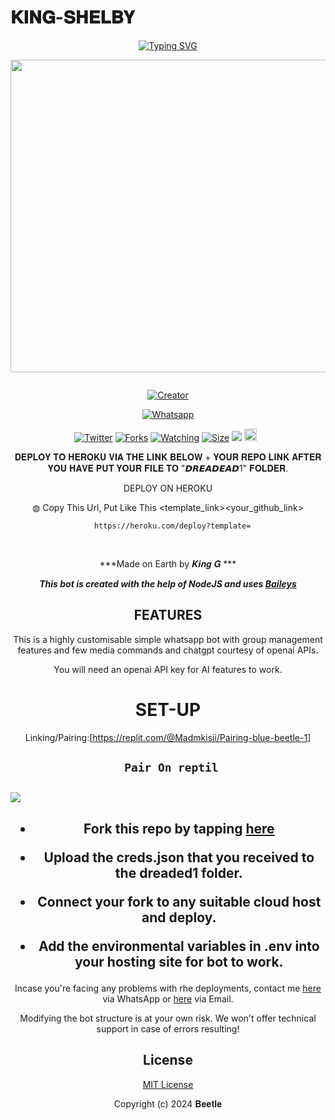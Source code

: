 # 𝐊𝐈𝐍𝐆-𝐒𝐇𝐄𝐋𝐁𝐘 
<div align="center">
<a href="https://git.io/typing-svg"><img src="https://readme-typing-svg.demolab.com?font=Black+Ops+One&size=50&pause=1000&color=1BAFBAFF&center=true&width=910&height=100&lines=𝐊𝐈𝐍𝐆-𝐒𝐇𝐄𝐋𝐁𝐘 ;WHATSAPP+BOT;CREATED+BY+TRAPPY" alt="Typing SVG" /></a>
  </p>
  
<p align="center">
<img src="https://telegra.ph/file/dd2557ac4a85507c077d7.jpg" width="650" height="500"/>
</p>
<p align="center">
  <a href="#"><img src="http://readme-typing-svg.herokuapp.com?color=d1fa02&center=true&vCenter=true&multiline=false&lines=DAMON+WHATSAPP+BOT" alt="">
</p>
<p align="center">
<a href="#"><img title="Creator" src="https://img.shields.io/badge/Creator-TRAPPY_CAM-red.svg?style=for-the-badge&logo=github"></a>
</p>
<p align="center">
<a href="'https://wa.me/+254703251900yoh+Trappy⸼ +nishow+venye+nitadeploy+beetle-ai'"><img title="Whatsapp" src="'https://wa.me/254790593618yoh+Damon⸼ +nishow+venye+nitadeploy+beetle'?color=green&style=flat-square"></a>
  
<a href="https://wa.me/254790593618yohyoh+Damon⸼"><img title="Twitter" src="https://x.com/NSirm5?s=09?color=black&style=flat-square"></a>
<a href="https://github.com/Madmkisii/Blue-Beetle-V2/network/members"><img title="Forks" src="https://img.shields.io/github/for/Madmkisii/Blue-Beetle-V2?color=yellow&style=flat-square"></a>
<a href="https://github.com/Madmkisii/Blue-Beetle-V2/watchers"><img title="Watching" src="https://img.shields.io/github/watchers/drexmose/drex-ai?label=Watchers&color=red&style=flat-square"></a>
<a href="https://github.com/Madmkisii/Blue-Beetle-V2/"><img title="Size" src="https://img.shields.io/github/repo-size/AlipBot/Api-Alpis?style=flat-square&color=darkred"></a>
<a href="https://hits.seeyoufarm.com"><img src="https://hits.seeyoufarm.com/api/count/incr/badge.svg?url=https://github.com/Madmkisii/Blue-Beetle-V2/%2Fhit-counter&count_bg=%2379C83D&title_bg=%23555555&icon=probot.svg&icon_color=%2304FF00&title=hits&edge_flat=false"/></a>
<a href="https://github.com/Madmkisii/Blue-Beetle-V2/graphs/commit-activity"><img height="20" src="https://img.shields.io/badge/Maintained-No-red.svg"></a>&nbsp;&nbsp;
</p>
 
 𝐃𝐄𝐏𝐋𝐎𝐘 𝐓𝐎 𝐇𝐄𝐑𝐎𝐊𝐔 𝐕𝐈𝐀 𝐓𝐇𝐄 𝐋𝐈𝐍𝐊 𝐁𝐄𝐋𝐎𝐖 + 𝐘𝐎𝐔𝐑 𝐑𝐄𝐏𝐎 𝐋𝐈𝐍𝐊 𝐀𝐅𝐓𝐄𝐑 𝐘𝐎𝐔 𝐇𝐀𝐕𝐄 𝐏𝐔𝐓 𝐘𝐎𝐔𝐑 𝐅𝐈𝐋𝐄 𝐓𝐎 "𝘿𝙍𝙀𝘼𝘿𝙀𝘼𝘿1" 𝐅𝐎𝐋𝐃𝐄𝐑.

DEPLOY ON HEROKU<br>

◍ Copy This Url, Put Like This <template_link><your_github_link>

      https://heroku.com/deploy?template=

  <br>
  

***Made on Earth by 𝑲𝒊𝒏𝒈 𝑮 ***


***This bot is created with the help of NodeJS and uses [Baileys](https://github.com/adiwajshing/Baileys)***

## FEATURES
This is a highly customisable simple whatsapp bot with group management features and few media commands and chatgpt courtesy of openai APIs.

You will need an openai API key for AI features to work.

# SET-UP

Linking/Pairing:[https://replit.com/@Madmkisii/Pairing-blue-beetle-1]


## ` Pair On reptil`
<h2 align="left">  <a href="[https://replit.com/@Madmkisii/Pairing-blue-beetle-1](_https://replit.com/@Madmkisii/Pairing-blue-beetle-1)"><img src="https://repl.it/badge/github/quiec/whatsasena" /> 
</a>
</h2>



    
<h2 align="center">   



    
<h2 align="center">   

- Fork this repo by tapping  [here](https://github.com/Madmkisii/Blue-Beetle-V2/fork)


- Upload the creds.json that you received to the dreaded1 folder.

- Connect your fork to any suitable cloud host and deploy.

- Add the environmental variables in .env into your hosting site for bot to work.
</h2>
 
     

    
 



Incase you're facing any problems with rhe deployments, contact me  [here](https://wa.me/254790593618) via WhatsApp or [here](davemogire04@gmail.com) via Email.

Modifying the bot structure is at your own risk. We won't offer technical support in case of errors resulting!


## License

[MIT License](https://github.com/Madmkisii/Black-Blue-Beetle-V2/blob/main/LICENSE)

Copyright (c) 2024   𝐁𝐞𝐞𝐭𝐥𝐞 

